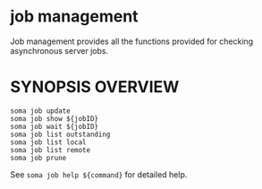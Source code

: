 # job management

Job management provides all the functions provided for checking
asynchronous server jobs.

# SYNOPSIS OVERVIEW

```
soma job update
soma job show ${jobID}
soma job wait ${jobID}
soma job list outstanding
soma job list local
soma job list remote
soma job prune
```

See `soma job help ${command}` for detailed help.
